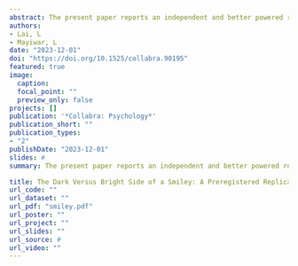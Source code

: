 ```yaml
---
abstract: The present paper reports an independent and better powered replication of Experiment 3 in Glikson et al. (2018). The authors of the original study reported support for their proposition that due to perceptions of (in)appropriateness, thµe use of smileys may backfire and produce less favorable perceptions of competence in a formal work-related setting, yet more favorable perceptions of warmth in an informal work-related setting. Our results, in contrast, indicated that smileys produce a negative effect on perceptions of competence and a positive effect on perceptions of warmth, regardless of the level of formality. Moreover, our results did not support the reported moderated mediation model involving perceptions of appropriateness. Potential explanations for the discrepancies in results are discussed. We provide data, code, and materials.
authors:
- Lai, L
- Mayiwar, L
date: "2023-12-01"
doi: "https://doi.org/10.1525/collabra.90195"
featured: true
image:
  caption: 
  focal_point: ""
  preview_only: false
projects: []
publication: '*Collabra: Psychology*'
publication_short: ""
publication_types:
- "2"
publishDate: "2023-12-01"
slides: #
summary: The present paper reports an independent and better powered replication of Experiment 3 in Glikson et al. (2018). The authors of the original study reported support for their proposition that due to perceptions of (in)appropriateness, the use of smileys may backfire and produce less favorable perceptions of competence in a formal work-related setting, yet more favorable perceptions of warmth in an informal work-related setting. Our results, in contrast, indicated that smileys produce a negative effect on perceptions of competence and a positive effect on perceptions of warmth, regardless of the level of formality. Moreover, our results did not support the reported moderated mediation model involving perceptions of appropriateness. Potential explanations for the discrepancies in results are discussed. We provide data, code, and materials.

title: The Dark Versus Bright Side of a Smiley: A Preregistered Replication of Experiment 3 in Glikson et al. (2018)
url_code: ""
url_dataset: ""
url_pdf: "smiley.pdf"
url_poster: ""
url_project: ""
url_slides: ""
url_source: #
url_video: ""
---
```

